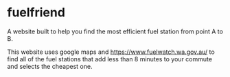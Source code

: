 # fuelfriend
A website built to help you find the most efficient fuel station from point A to B.


This website uses google maps and https://www.fuelwatch.wa.gov.au/ to find all of the fuel stations that add less than 8 minutes to your commute and selects the cheapest one. 

